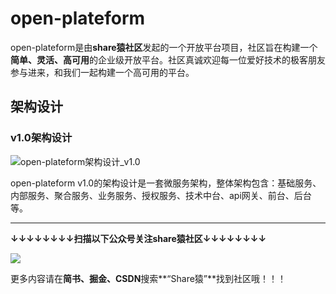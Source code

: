 # open-plateform
open-plateform是由**share猿社区**发起的一个开放平台项目，社区旨在构建一个**简单、灵活、高可用**的企业级开放平台。社区真诚欢迎每一位爱好技术的极客朋友参与进来，和我们一起构建一个高可用的平台。
## 架构设计
### v1.0架构设计

![open-plateform架构设计_v1.0](https://github.com/lywlefan/open-plateform/blob/master/doc/design/open-plateform%E6%9E%B6%E6%9E%84%E8%AE%BE%E8%AE%A1_v1.0.png)

open-plateform v1.0的架构设计是一套微服务架构，整体架构包含：基础服务、内部服务、聚合服务、业务服务、授权服务、技术中台、api网关、前台、后台等。



---
**↓↓↓↓↓↓↓↓扫描以下公众号关注share猿社区↓↓↓↓↓↓↓↓**

![](http://upload-images.jianshu.io/upload_images/3084894-e6e9a10cf3e08bba?imageMogr2/auto-orient/strip%7CimageView2/2/w/1240)

更多内容请在**简书、掘金、CSDN**搜索**“Share猿”**找到社区哦！！！